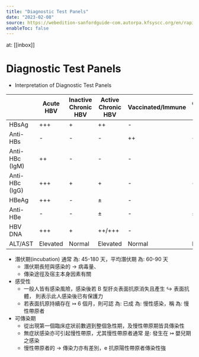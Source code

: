 ```yaml
---
title: "Diagnostic Test Panels"
date: "2023-02-08"
source: https://webedition-sanfordguide-com.autorpa.kfsyscc.org/en/rapid-reference/antiviral-therapy-topics/hepatitis/hepatitis-b-hbv/hbv-natural-history
enableToc: false
---
```


at: [[inbox]]

# Diagnostic Test Panels

- Interpretation of Diagnostic Test Panels

|                | Acute HBV | Inactive Chronic HBV | Active Chronic HBV | Vaccinated/Immune | Cleared/Latent Infection |
| -------------- | --------- | -------------------- | ------------------ | ----------------- | ------------------------ |
| HBsAg          | +++       | +                    | ++                 | -                 | -                        |
| Anti-HBs       | -         | -                    | -                  | ++                | ++                       |
| Anti-HBc (IgM) | ++        | -                    | -                  | -                 | -                        |
| Anti-HBc (IgG) | +++       | +                    | +                  | -                 | +                        |
| HBeAg          | +++       | -                    | ±                  | -                 | -                        |
| Anti-HBe       | -         | -                    | ±                  | -                 | ±                        |
| HBV DNA        | +++       | +                    | ++/+++             | -                 | -                        |
| ALT/AST        | Elevated  | Normal               | Elevated           | Normal            | Normal                   |

- 潛伏期(incubation) 通常 為: 45-180 天，平均潛伏期 為: 60-90 天
  - 潛伏期長短與感染的 → 病毒量、
  - 傳染途徑及宿主本身因素有關
- 感受性
  - 一般人皆有感染風險，感染後若 B 型肝炎表面抗原消失且產生 ↪ 表面抗體， 則表示此人感染後已有保護力
  - 若表面抗原持續存在 ↣ 6 個月，則可認 為: 已成 為: 慢性感染，稱 為: 慢性帶原者
- 可傳染期
  - 從出現第一個臨床症狀前數週到整個急性期，及慢性帶原期皆具傳染性
  - 無症狀感染亦可引起慢性帶原，尤其慢性帶原者通常 是: 發生在 ↣ 嬰兒期之感染
  - 慢性帶原者的 → 傳染力亦有差別，e 抗原陽性帶原者傳染性強
